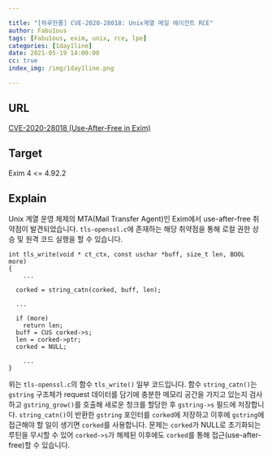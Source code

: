 ```yaml
---

title: "[하루한줄] CVE-2020-28018: Unix계열 메일 에이전트 RCE"
author: Fabu1ous
tags: [Fabu1ous, exim, unix, rce, lpe]
categories: [1day1line]
date: 2021-05-19 14:00:00
cc: true
index_img: /img/1day1line.png

---
```




## URL

[CVE-2020-28018 (Use-After-Free in Exim)](https://adepts.of0x.cc/exim-cve-2020-28018/)



## **Target**

Exim 4 <= 4.92.2



## **Explain**

Unix 계열 운영 체제의 MTA(Mail Transfer Agent)인 Exim에서 use-after-free 취약점이 발견되었습니다. `tls-openssl.c`에 존재하는 해당 취약점을 통해 로컬 권한 상승 및 원격 코드 실행을 할 수 있습니다. 

```
int tls_write(void * ct_ctx, const uschar *buff, size_t len, BOOL more)
{
	...

  corked = string_catn(corked, buff, len);
  
  ...

  if (more)
    return len;
  buff = CUS corked->s;
  len = corked->ptr;
  corked = NULL;

	...
}
```

위는 `tls-openssl.c`의 함수 `tls_write()` 일부 코드입니다. 함수 `string_catn()`는 `gstring` 구조체가 request 데이터를 담기에 충분한 메모리 공간을 가지고 있는지 검사하고 `gstring_grow()`를 호출해 새로운 청크를 할당한 후 `gstring->s` 필드에 저장합니다. `string_catn()`이 반환한 `gstring` 포인터를 `corked`에 저장하고 이후에 `gstring`에 접근해야 할 일이 생기면 `corked`를 사용합니다. 문제는 `corked`가 NULL로 초기화되는 루틴을 무시할 수 있어 `corked->s`가  해제된 이후에도 `corked`를 통해 접근(use-after-free)할 수 있습니다.

